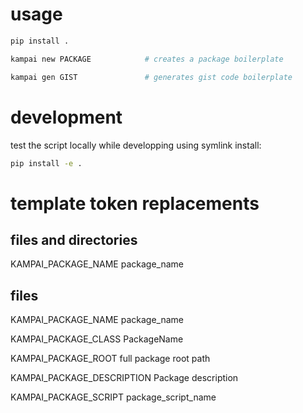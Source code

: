
# usage

``` bash
pip install .

kampai new PACKAGE            # creates a package boilerplate

kampai gen GIST               # generates gist code boilerplate
```

# development

test the script locally while developping using symlink install:

``` bash
pip install -e .
```

# template token replacements

## files and directories

KAMPAI_PACKAGE_NAME            package_name

## files

KAMPAI_PACKAGE_NAME            package_name

KAMPAI_PACKAGE_CLASS           PackageName

KAMPAI_PACKAGE_ROOT            full package root path

KAMPAI_PACKAGE_DESCRIPTION     Package description

KAMPAI_PACKAGE_SCRIPT          package_script_name
